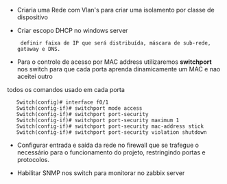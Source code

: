 - Criaria uma Rede com  Vlan's para criar uma isolamento por classe de dispositivo

- Criar escopo DHCP no windows server


       definir faixa de IP que será distribuída, máscara de sub-rede, gataway e DNS.

- Para o controle de acesso por MAC address utilizaremos **switchport** nos switch para que cada porta aprenda dinamicamente um MAC e nao aceitei outro

todos os comandos usado em cada porta

       Switch(config)# interface f0/1
       Switch(config-if)# switchport mode access
       Switch(config-if)# switchport port-security
       Switch(config-if)# switchport port-security maximum 1
       Switch(config-if)# switchport port-security mac-address stick
       Switch(config-if)# switchport port-security violation shutdown


- Configurar entrada e saída da rede no firewall que se trafegue o necessário para o funcionamento do projeto, restringindo portas e protocolos.


- Habilitar SNMP nos switch para monitorar no zabbix server